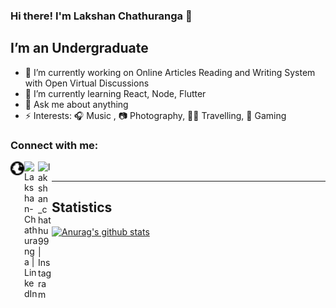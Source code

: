 ### Hi there! I'm Lakshan Chathuranga 👋

## I’m an Undergraduate

- 🔭 I’m currently working on Online Articles Reading and Writing System with Open Virtual Discussions
- 🌱 I’m currently learning React, Node, Flutter
- 💬 Ask me about anything
- ⚡ Interests: 🎧 Music , 📷 Photography, 🚶‍♂️ Travelling, 🎯 Gaming

### Connect with me:

[<img align="left" alt="fiescolabs.digital" width="22px" src="https://raw.githubusercontent.com/iconic/open-iconic/master/svg/globe.svg" />][website]
[<img align="left" alt="Lakshan-Chathuranga | LinkedIn" width="22px" src="https://cdn.jsdelivr.net/npm/simple-icons@v3/icons/linkedin.svg" />][linkedin]
[<img align="left" alt="lakshan_chathu99 | Instagram" width="22px" src="https://cdn.jsdelivr.net/npm/simple-icons@v3/icons/instagram.svg" />][instagram]
  
[website]: http://fiescolabs.digital/
[instagram]: https://instagram.com/lakshan_chathu99
[linkedin]: https://linkedin.com/in/lakshan-chathuranga
<br /><hr />
## Statistics
[![Anurag's github stats](https://github-readme-stats.vercel.app/api?username=LakshanChathuranga99?theme=dark)](https://github.com/anuraghazra/github-readme-stats)
